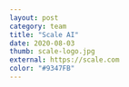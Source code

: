 ```yaml
---
layout: post
category: team
title: "Scale AI"
date: 2020-08-03
thumb: scale-logo.jpg
external: https://scale.com
color: "#9347FB"
---
```

